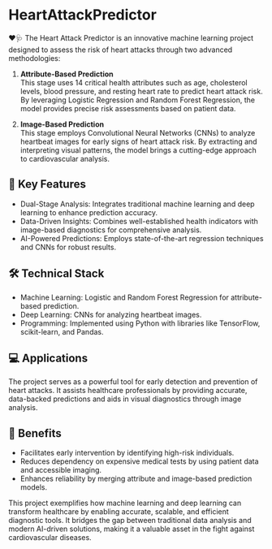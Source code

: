 # HeartAttackPredictor


❤🩺  The Heart Attack Predictor is an innovative machine learning project designed to assess the risk of heart attacks through two advanced methodologies:  

1. **Attribute-Based Prediction**  
   This stage uses 14 critical health attributes such as age, cholesterol levels, blood pressure, and resting heart rate to predict heart attack risk. By leveraging Logistic Regression and Random Forest Regression, the model provides precise risk assessments based on patient data.  

2. **Image-Based Prediction**  
   This stage employs Convolutional Neural Networks (CNNs) to analyze heartbeat images for early signs of heart attack risk. By extracting and interpreting visual patterns, the model brings a cutting-edge approach to cardiovascular analysis.  

## 📌 **Key Features**  
- Dual-Stage Analysis: Integrates traditional machine learning and deep learning to enhance prediction accuracy.  
- Data-Driven Insights: Combines well-established health indicators with image-based diagnostics for comprehensive analysis.  
- AI-Powered Predictions: Employs state-of-the-art regression techniques and CNNs for robust results.  

## 🛠 **Technical Stack**  
- Machine Learning: Logistic and Random Forest Regression for attribute-based prediction.  
- Deep Learning: CNNs for analyzing heartbeat images.  
- Programming: Implemented using Python with libraries like TensorFlow, scikit-learn, and Pandas.

## 💻 **Applications**  
The project serves as a powerful tool for early detection and prevention of heart attacks. It assists healthcare professionals by providing accurate, data-backed predictions and aids in visual diagnostics through image analysis.  

## 🥇 Benefits  
- Facilitates early intervention by identifying high-risk individuals.  
- Reduces dependency on expensive medical tests by using patient data and accessible imaging.  
- Enhances reliability by merging attribute and image-based prediction models.  
  

This project exemplifies how machine learning and deep learning can transform healthcare by enabling accurate, scalable, and efficient diagnostic tools. It bridges the gap between traditional data analysis and modern AI-driven solutions, making it a valuable asset in the fight against cardiovascular diseases.  
